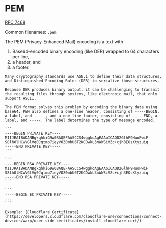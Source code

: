# PEM

[RFC 7468](https://datatracker.ietf.org/doc/html/rfc7468)

Common filenames: `.pem`

The PEM (Privacy-Enhanced Mail) encoding is a text with
1. Base64-encoded binary encoding (like DER) wrapped to 64 characters per line,
2. a header, and
3. a footer.

~~~admonish quote title="PEM (Wikipedia)"
Many cryptography standards use ASN.1 to define their data structures, and Distinguished Encoding Rules (DER) to serialize those structures.

Because DER produces binary output, it can be challenging to transmit the resulting files through systems, like electronic mail, that only support ASCII.

The PEM format solves this problem by encoding the binary data using base64. PEM also defines a one-line header, consisting of -----BEGIN, a label, and -----, and a one-line footer, consisting of -----END, a label, and -----. The label determines the type of message encoded. 
~~~

~~~admonish example title="Example 1: Generic private key"
```
----BEGIN PRIVATE KEY----
MIIJRAIBADANBgkqhkiG9w0BAQEFAASCCS4wggkqAgEAAoICAQD2GlhF9HuoPwiF
S8lh0lHCwVGlVq0Jqtmp7ieyVOZ0mbU6T2KCDwkL3mWWSiVZc+cjh3EOsXtyzuiq
-----END PRIVATE KEY-----
```
~~~

~~~admonish example title="Example 2: RSA private key"
```
----BEGIN RSA PRIVATE KEY----
MIIJRAIBADANBgkqhkiG9w0BAQEFAASCCS4wggkqAgEAAoICAQD2GlhF9HuoPwiF
S8lh0lHCwVGlVq0Jqtmp7ieyVOZ0mbU6T2KCDwkL3mWWSiVZc+cjh3EOsXtyzuiq
-----END RSA PRIVATE KEY-----
```
~~~

~~~admonish example title="Example 3: EC private key"
```
-----BEGIN EC PRIVATE KEY-----
...
```
~~~

~~~admonish example title="Example 4: Digital certificate"
Example: [Cloudflare Certificate](https://developers.cloudflare.com/cloudflare-one/connections/connect-devices/warp/user-side-certificates/install-cloudflare-cert/)
~~~
